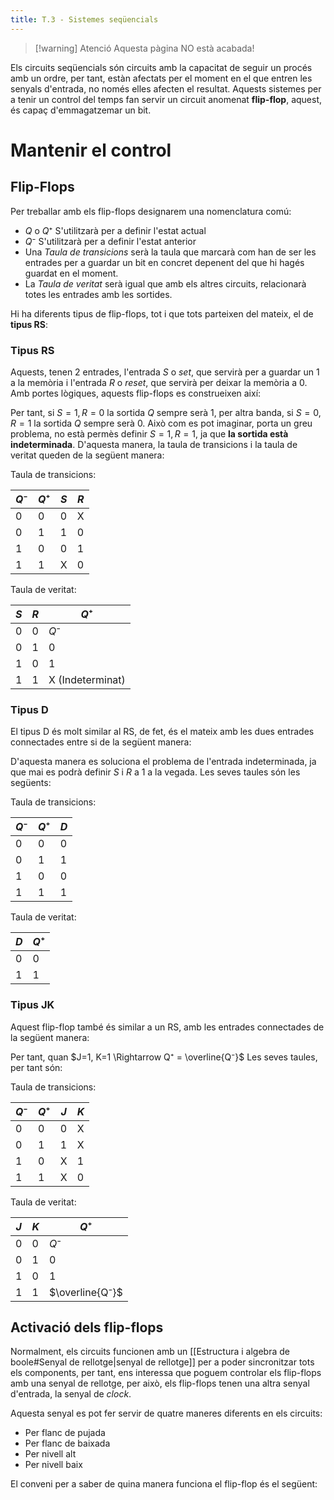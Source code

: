 ```yaml
---
title: T.3 - Sistemes seqüencials
---
```


> [!warning] Atenció
> Aquesta pàgina NO està acabada!

Els circuits seqüencials són circuits amb la capacitat de seguir un procés amb un ordre, per tant, estàn afectats per el moment en el que entren les senyals d'entrada, no només elles afecten el resultat.
Aquests sistemes per a tenir un control del temps fan servir un circuit anomenat **flip-flop**, aquest, és capaç d'emmagatzemar un bit.

# Mantenir el control
## Flip-Flops
Per treballar amb els flip-flops designarem una nomenclatura comú:
- $Q$ o $Q⁺$ S'utilitzarà per a definir l'estat actual
- $Q⁻$ S'utilitzarà per a definir l'estat anterior
- Una *Taula de transicions* serà la taula que marcarà com han de ser les entrades per a guardar un bit en concret depenent del que hi hagés guardat en el moment.
- La *Taula de veritat* serà igual que amb els altres circuits, relacionarà totes les entrades amb les sortides.

Hi ha diferents tipus de flip-flops, tot i que tots parteixen del mateix, el de **tipus RS**:
### Tipus RS
Aquests, tenen 2 entrades, l'entrada $S$ o *set*, que servirà per a guardar un 1 a la memòria i l'entrada $R$ o *reset*, que servirà per deixar la memòria a 0.
Amb portes lògiques, aquests flip-flops es construeixen així:

Per tant, si $S=1, R=0$ la sortida $Q$ sempre serà 1, per altra banda, si $S=0, R=1$ la sortida $Q$ sempre serà 0.
Això com es pot imaginar, porta un greu problema, no està permès definir $S = 1, R= 1$, ja que **la sortida està indeterminada**.
D'aquesta manera, la taula de transicions i la taula de veritat queden de la següent manera:

Taula de transicions:

| $Q⁻$ | $Q⁺$ | $S$ | $R$ |
| ---- | ---- | --- | --- |
| 0    | 0    | 0   | X   |
| 0    | 1    | 1   | 0   |
| 1    | 0    | 0   | 1   |
| 1    | 1    | X   | 0   |

Taula de veritat:

| $S$ | $R$ | $Q⁺$             |
| --- | --- | ---------------- |
| 0   | 0   | $Q⁻$             |
| 0   | 1   | 0                |
| 1   | 0   | 1                |
| 1   | 1   | X (Indeterminat) |
### Tipus D
El tipus D és molt similar al RS, de fet, és el mateix amb les dues entrades connectades entre si de la següent manera:

D'aquesta manera es soluciona el problema de l'entrada indeterminada, ja que mai es podrà definir $S$ i $R$ a 1 a la vegada.
Les seves taules són les següents:

Taula de transicions:

| $Q⁻$ | $Q⁺$ | $D$ |
| ---- | ---- | --- |
| 0    | 0    | 0   |
| 0    | 1    | 1   |
| 1    | 0    | 0   |
| 1    | 1    | 1   |

Taula de veritat:

| $D$ | $Q⁺$ |
| --- | ---- |
| 0   | 0    |
| 1   | 1    |
### Tipus JK
Aquest flip-flop també és similar a un RS, amb les entrades connectades de la següent manera:

Per tant, quan $J=1, K=1 \Rightarrow Q⁺ = \overline{Q⁻}$ 
Les seves taules, per tant són:

Taula de transicions:

| $Q⁻$ | $Q⁺$ | $J$ | $K$ |
| ---- | ---- | --- | --- |
| 0    | 0    | 0   | X   |
| 0    | 1    | 1   | X   |
| 1    | 0    | X   | 1   |
| 1    | 1    | X   | 0   |

Taula de veritat:

| $J$ | $K$ | $Q⁺$            |
| --- | --- | --------------- |
| 0   | 0   | $Q⁻$            |
| 0   | 1   | 0               |
| 1   | 0   | 1               |
| 1   | 1   | $\overline{Q⁻}$ |
## Activació dels flip-flops
Normalment, els circuits funcionen amb un [[Estructura i algebra de boole#Senyal de rellotge|senyal de rellotge]] per a poder sincronitzar tots els components, per tant, ens interessa que poguem controlar els flip-flops amb una senyal de rellotge, per això, els flip-flops tenen una altra senyal d'entrada, la senyal de *clock*.

Aquesta senyal es pot fer servir de quatre maneres diferents en els circuits:
- Per flanc de pujada
- Per flanc de baixada
- Per nivell alt
- Per nivell baix

El conveni per a saber de quina manera funciona el flip-flop és el següent:

